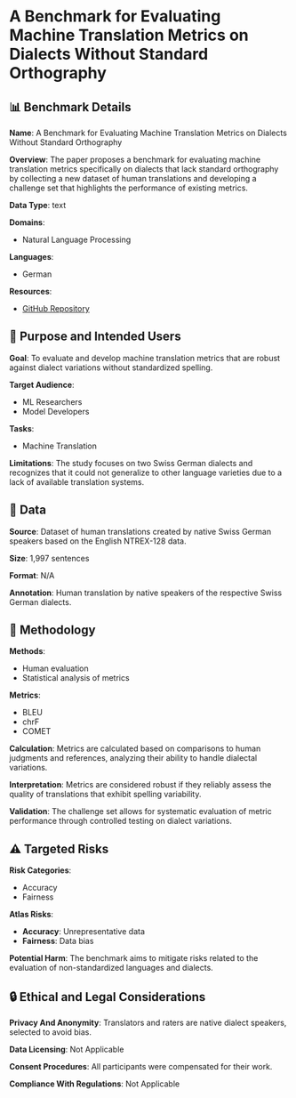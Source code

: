 # A Benchmark for Evaluating Machine Translation Metrics on Dialects Without Standard Orthography

## 📊 Benchmark Details

**Name**: A Benchmark for Evaluating Machine Translation Metrics on Dialects Without Standard Orthography

**Overview**: The paper proposes a benchmark for evaluating machine translation metrics specifically on dialects that lack standard orthography by collecting a new dataset of human translations and developing a challenge set that highlights the performance of existing metrics.

**Data Type**: text

**Domains**:
- Natural Language Processing

**Languages**:
- German

**Resources**:
- [GitHub Repository](https://github.com/textshuttle/dialect_eval)

## 🎯 Purpose and Intended Users

**Goal**: To evaluate and develop machine translation metrics that are robust against dialect variations without standardized spelling.

**Target Audience**:
- ML Researchers
- Model Developers

**Tasks**:
- Machine Translation

**Limitations**: The study focuses on two Swiss German dialects and recognizes that it could not generalize to other language varieties due to a lack of available translation systems.

## 💾 Data

**Source**: Dataset of human translations created by native Swiss German speakers based on the English NTREX-128 data.

**Size**: 1,997 sentences

**Format**: N/A

**Annotation**: Human translation by native speakers of the respective Swiss German dialects.

## 🔬 Methodology

**Methods**:
- Human evaluation
- Statistical analysis of metrics

**Metrics**:
- BLEU
- chrF
- COMET

**Calculation**: Metrics are calculated based on comparisons to human judgments and references, analyzing their ability to handle dialectal variations.

**Interpretation**: Metrics are considered robust if they reliably assess the quality of translations that exhibit spelling variability.

**Validation**: The challenge set allows for systematic evaluation of metric performance through controlled testing on dialect variations.

## ⚠️ Targeted Risks

**Risk Categories**:
- Accuracy
- Fairness

**Atlas Risks**:
- **Accuracy**: Unrepresentative data
- **Fairness**: Data bias

**Potential Harm**: The benchmark aims to mitigate risks related to the evaluation of non-standardized languages and dialects.

## 🔒 Ethical and Legal Considerations

**Privacy And Anonymity**: Translators and raters are native dialect speakers, selected to avoid bias.

**Data Licensing**: Not Applicable

**Consent Procedures**: All participants were compensated for their work.

**Compliance With Regulations**: Not Applicable

